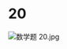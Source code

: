 # 20

<img src="/Users/yangdong/Library/CloudStorage/OneDrive-Personal/Media/Knowledge Base.media/数学题 20.jpg" alt="数学题 20.jpg" style="zoom:100%;" />
